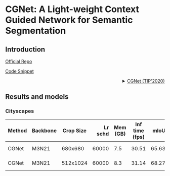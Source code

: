 # CGNet: A Light-weight Context Guided Network for Semantic Segmentation

## Introduction

<!-- [ALGORITHM] -->

<a href="https://github.com/wutianyiRosun/CGNet">Official Repo</a>

<a href="https://github.com/open-mmlab/mmsegmentation/blob/v0.17.0/mmseg/models/backbones/cgnet.py#L187">Code Snippet</a>

<details>
<summary align="right"><a href="https://arxiv.org/pdf/1811.08201.pdf">CGNet (TIP'2020)</a></summary>

```latext
@article{wu2020cgnet,
  title={Cgnet: A light-weight context guided network for semantic segmentation},
  author={Wu, Tianyi and Tang, Sheng and Zhang, Rui and Cao, Juan and Zhang, Yongdong},
  journal={IEEE Transactions on Image Processing},
  volume={30},
  pages={1169--1179},
  year={2020},
  publisher={IEEE}
}
```

</details>

## Results and models

### Cityscapes

| Method | Backbone | Crop Size | Lr schd | Mem (GB) | Inf time (fps) |  mIoU | mIoU(ms+flip) | config                                                                                                            | download                                                                                                                                                                                                                                                                                                               |
| ------ | -------- | --------- | ------: | -------- | -------------- | ----: | ------------: | ----------------------------------------------------------------------------------------------------------------- | ---------------------------------------------------------------------------------------------------------------------------------------------------------------------------------------------------------------------------------------------------------------------------------------------------------------------- |
| CGNet  | M3N21    | 680x680   |   60000 | 7.5      | 30.51          | 65.63 |         68.04 | [config](https://github.com/open-mmlab/mmsegmentation/blob/master/configs/cgnet/cgnet_680x680_60k_cityscapes.py)  | [model](https://download.openmmlab.com/mmsegmentation/v0.5/cgnet/cgnet_680x680_60k_cityscapes/cgnet_680x680_60k_cityscapes_20201101_110253-4c0b2f2d.pth) &#124; [log](https://download.openmmlab.com/mmsegmentation/v0.5/cgnet/cgnet_680x680_60k_cityscapes/cgnet_680x680_60k_cityscapes-20201101_110253.log.json)     |
| CGNet  | M3N21    | 512x1024  |   60000 | 8.3      | 31.14          | 68.27 |         70.33 | [config](https://github.com/open-mmlab/mmsegmentation/blob/master/configs/cgnet/cgnet_512x1024_60k_cityscapes.py) | [model](https://download.openmmlab.com/mmsegmentation/v0.5/cgnet/cgnet_512x1024_60k_cityscapes/cgnet_512x1024_60k_cityscapes_20201101_110254-124ea03b.pth) &#124; [log](https://download.openmmlab.com/mmsegmentation/v0.5/cgnet/cgnet_512x1024_60k_cityscapes/cgnet_512x1024_60k_cityscapes-20201101_110254.log.json) |
